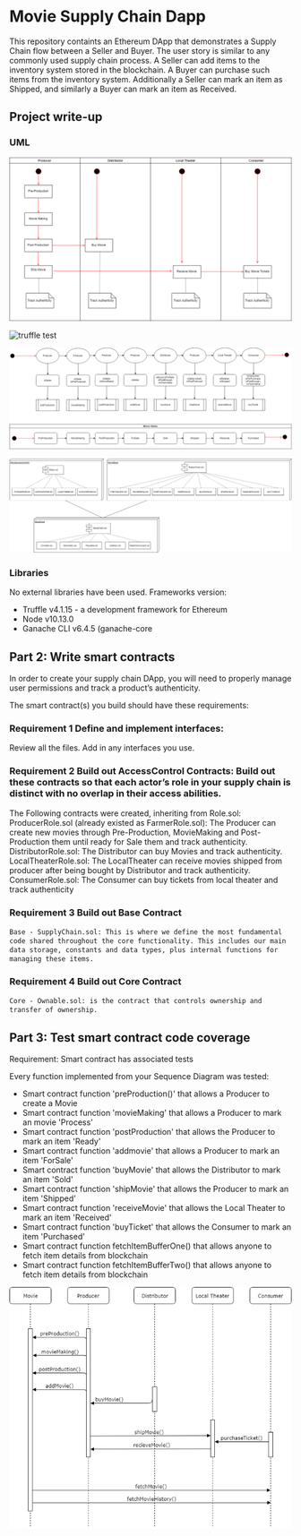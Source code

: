 # Movie Supply Chain Dapp

This repository containts an Ethereum DApp that demonstrates a Supply Chain flow between a Seller and Buyer. The user story is similar to any commonly used supply chain process. A Seller can add items to the inventory system stored in the blockchain. A Buyer can purchase such items from the inventory system. Additionally a Seller can mark an item as Shipped, and similarly a Buyer can mark an item as Received.

## Project write-up 
### UML
![truffle test](UML/ActivityDiagram.png)

![truffle test](UML/SequenceDiagram.png)

![truffle test](UML/StateDaigram.png)

![truffle test](UML/Class.png)

### Libraries
No external libraries have been used. Frameworks version:
- Truffle v4.1.15 - a development framework for Ethereum
- Node v10.13.0
- Ganache CLI v6.4.5 (ganache-core



## Part 2: Write smart contracts
In order to create your supply chain DApp, you will need to properly manage user permissions and track a product’s authenticity.

The smart contract(s) you build should have these requirements:

###  Requirement 1 	Define and implement interfaces: 
Review all the files. Add in any interfaces you use. 

### Requirement 2 	Build out AccessControl Contracts: Build out these contracts so that each actor’s role in your supply chain is distinct with no overlap in their access abilities. 
The Following contracts were created, inheriting from Role.sol:  
    ProducerRole.sol (already existed as FarmerRole.sol): The Producer can create new movies through Pre-Production, MovieMaking and Post-Production them until ready for Sale them and track authenticity.
    DistributorRole.sol: The Distributor can buy Movies and track authenticity.
    LocalTheaterRole.sol: The LocalTheater can receive movies shipped from producer after being bought by Distributor and track authenticity.
    ConsumerRole.sol: The Consumer can buy tickets from local theater and track authenticity
   
### Requirement 3 	Build out Base Contract
    Base - SupplyChain.sol: This is where we define the most fundamental code shared throughout the core functionality. This includes our main data storage, constants and data types, plus internal functions for managing these items.

### Requirement 4 	Build out Core Contract
    Core - Ownable.sol: is the contract that controls ownership and transfer of ownership.

## Part 3: Test smart contract code coverage
Requirement: Smart contract has associated tests

Every function  implemented from your Sequence Diagram was tested:
*  Smart contract function 'preProduction()' that allows a Producer to create a Movie
*  Smart contract function 'movieMaking' that allows a Producer to mark an movie 'Process'
*  Smart contract function 'postProduction' that allows the Producer to mark an item 'Ready'
*  Smart contract function 'addmovie' that allows a Producer to mark an item 'ForSale'
*  Smart contract function 'buyMovie' that allows the Distributor to mark an item 'Sold'
*  Smart contract function 'shipMovie' that allows the Producer to mark an item 'Shipped'
*  Smart contract function 'receiveMovie' that allows the Local Theater to mark an item 'Received'
*  Smart contract function 'buyTicket' that allows the Consumer to mark an item 'Purchased'
*  Smart contract function fetchItemBufferOne() that allows anyone to fetch item details from blockchain
*  Smart contract function fetchItemBufferTwo() that allows anyone to fetch item details from blockchain

![truffle test](UML/SequenceDaigram.png)
